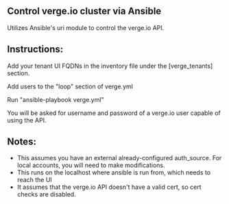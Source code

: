 ## Control verge.io cluster via Ansible

Utilizes Ansible's uri module to control the verge.io API.

## Instructions:

Add your tenant UI FQDNs in the inventory file under the [verge_tenants] section.

Add users to the "loop" section of verge.yml

Run "ansible-playbook verge.yml"

You will be asked for username and password of a verge.io user capable of using the API.

## Notes: 

* This assumes you have an external already-configured auth_source. For local accounts, you will need to make modifications.
* This runs on the localhost where ansible is run from, which needs to reach the UI
* It assumes that the verge.io API doesn't have a valid cert, so cert checks are disabled.

